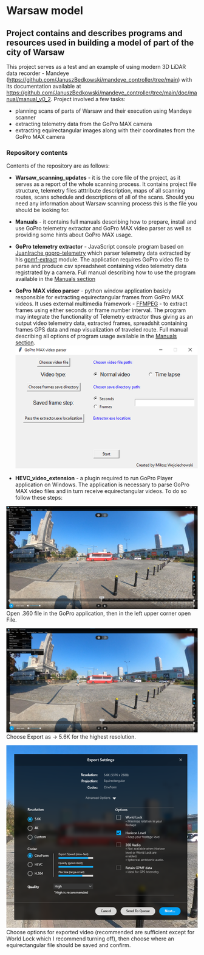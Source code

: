 # Warsaw model

## Project contains and describes programs and resources used in building a model of part of the city of Warsaw

This project serves as a test and an example of using modern 3D LiDAR data recorder - Mandeye (https://github.com/JanuszBedkowski/mandeye_controller/tree/main) with its documentation available at https://github.com/JanuszBedkowski/mandeye_controller/tree/main/doc/manual/manual_v0_2. Project involved a few tasks:
- planning scans of parts of Warsaw and their execution using Mandeye scanner
- extracting telemetry data from the GoPro MAX camera
- extracting equirectangular images along with their coordinates from the GoPro MAX camera

### Repository contents

Contents of the repository are as follows:
- **Warsaw_scanning_updates** - it is the core file of the project, as it serves as a report of the whole scanning process. It contains project file structure, telemetry files atttribute description, maps of all scanning routes, scans schedule and descriptions of all of the scans. Should you need any information about Warsaw scanning process this is the file you should be looking for.
- **Manuals** - it contains full manuals describing how to prepare, install and use GoPro telemetry extractor and GoPro MAX video parser as well as providing some hints about GoPro MAX usage.
- **GoPro telemetry extractor** - JavaScript console program based on [JuanIrache gopro-telemetry](https://github.com/JuanIrache/gopro-telemetry/tree/9c44de1e7e7fe0fd6bc0da211b5c2bae65d19924) which parser telemetry data extracted by his [gpmf-extract](https://github.com/JuanIrache/gpmf-extract/tree/a0bdd225f64c4ecda53bc0797f586ffe8b53e039) module. The application requires GoPro video file to parse and produce csv spreadsheet containing video telemetry data registrated by a camera. Full manual describing how to use the program available in the [Manuals section](https://github.com/miloszwojciechowski/Warsaw-model/tree/v1.0/Manuals/Telemetry_extractor)
- **GoPro MAX video parser** - python window application basicly responsible for extracting equirectangular frames from GoPro MAX videos. It uses external multimedia framework - [FFMPEG](https://ffmpeg.org) - to extract frames using either seconds or frame number interval. The program may integrate the functionality of Telemetry extractor thus giving as an output video telemetry data, extracted frames, spreadshit containing frames GPS data and map visualization of traveled route. Full manual describing all options of program usage available in the [Manuals section](https://github.com/miloszwojciechowski/Warsaw-model/tree/v1.0/Manuals/GoPro_MAX_video_parser).<br />
![](https://github.com/miloszwojciechowski/Warsaw-model/blob/v1.0/Manuals/GoPro_MAX_video_parser/images/window1.png)

- **HEVC_video_extension** - a plugin required to run GoPro Player application on Windows. The application is necessary to parse GoPro MAX video files and in turn receive equirectangular videos. To do so follow these steps:<br />


![](https://github.com/miloszwojciechowski/Warsaw-model/blob/main/Manuals/GoPro-app-images/1.png)
Open .360 file in the GoPro application, then in the left upper corner open File.

![](https://github.com/miloszwojciechowski/Warsaw-model/blob/main/Manuals/GoPro-app-images/2.png)
Choose Export as -> 5.6K for the highest resolution.

![](https://github.com/miloszwojciechowski/Warsaw-model/blob/main/Manuals/GoPro-app-images/3.png) <br />
Choose options for exported video (recommended are sufficient except for World Lock which I recommend turning off), then choose where an equirectangular file should be saved and confirm.
